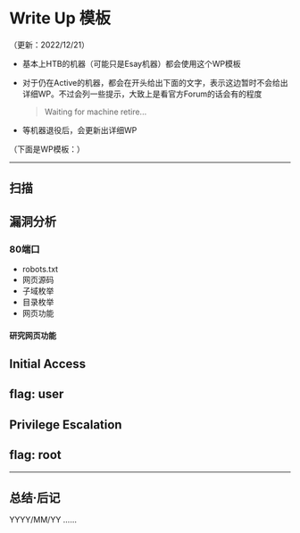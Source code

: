 # Write Up 模板

（更新：2022/12/21）

- 基本上HTB的机器（可能只是Esay机器）都会使用这个WP模板
- 对于仍在Active的机器，都会在开头给出下面的文字，表示这边暂时不会给出详细WP。不过会列一些提示，大致上是看官方Forum的话会有的程度  

    > Waiting for machine retire...  
    
- 等机器退役后，会更新出详细WP



（下面是WP模板：）

---

## 扫描


## 漏洞分析



### 80端口

- robots.txt
- 网页源码
- 子域枚举
- 目录枚举
- 网页功能


#### 研究网页功能



## Initial Access




## flag: user





## Privilege Escalation




## flag: root


---

## 总结·后记

YYYY/MM/YY
……